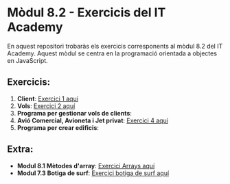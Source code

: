 # Mòdul 8.2 - Exercicis del IT Academy

En aquest repositori trobaràs els exercicis corresponents al mòdul 8.2 del IT Academy. Aquest mòdul se centra en la programació orientada a objectes en JavaScript.

## Exercicis:

1. **Client**: [Exercici 1 aquí](https://github.com/Luovtyrell/FDLP_Lucia-M-Ordonez-Vilanova/tree/f136440e1ff5e32795b801cdded1479e10546676/ej%201)
2. **Vols**: [Exercici 2 aquí](https://github.com/Luovtyrell/FDLP_Lucia-M-Ordonez-Vilanova/tree/f136440e1ff5e32795b801cdded1479e10546676/ej%202)
3. **Programa per gestionar vols de clients**:
4. **Avió Comercial, Avioneta i Jet privat**: [Exercici 4 aquí](https://github.com/Luovtyrell/FDLP_Lucia-M-Ordonez-Vilanova/tree/c4f2a76248ed54da1d065809060c01a101ed6ceb/ej%204)
5. **Programa per crear edificis**: 

## Extra:

- **Modul 8.1 Mètodes d'array**: [Exercici Arrays aquí](https://github.com/Luovtyrell/FDLP_Lucia-M-Ordonez-Vilanova/tree/f136440e1ff5e32795b801cdded1479e10546676/M%208.1/ej%201)
- **Modul 7.3 Botiga de surf**: [Exercici botiga de surf aquí](https://github.com/Luovtyrell/FDLP_Lucia-M-Ordonez-Vilanova/tree/4d1dde3fd7def3e7f42cde5fdb93a142a0e790f3/M%207.3%20Botiga%20de%20surf)
